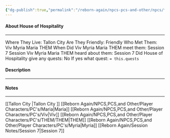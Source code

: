 ```yaml
---
{"dg-publish":true,"permalink":"/reborn-again/npcs-pcs-and-other/npcs/friendly/house-of-hospitality/"}
---
```



#### About House of Hospitality
---
Where They Live: Tallon City 
Are They Friendly: Friendly 
Who Met Them: Viv Myria Maria THEM
When Did Viv Myria Maria THEM meet them: Session 7
Session Viv Myria Maria THEM heard about them: Session 7
Did House of Hospitality give any quests: No
	If yes what quest: `= this.quests`


#### Description


---

#### Notes
---
[[Tallon City \|Tallon City ]]
[[Reborn Again/NPCS,PCS,and Other/Player Characters/PC's/Maria\|Maria]]
[[Reborn Again/NPCS,PCS,and Other/Player Characters/PC's/Viv\|Viv]]
[[Reborn Again/NPCS,PCS,and Other/Player Characters/PC's/THEM/THEM\|THEM]]
[[Reborn Again/NPCS,PCS,and Other/Player Characters/PC's/Myria\|Myria]]
[[Reborn Again/Session Notes/Session 7\|Session 7]]


